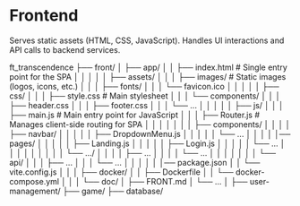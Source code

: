 # Frontend
Serves static assets (HTML, CSS, JavaScript).
Handles UI interactions and API calls to backend services.

ft_transcendence
├── front/
│   ├── app/
│   │   ├── index.html          # Single entry point for the SPA
│   │   │
│   │   ├── assets/
│   │   │   ├── images/         # Static images (logos, icons, etc.)
│   │   │   ├── fonts/
│   │   │   └── favicon.ico
│   │   │
│   │   ├── css/
│   │   │   ├── style.css       # Main stylesheet
│   │   │   └── components/
│   │   │       ├── header.css
│   │   │       ├── footer.css
│   │   │       └── ...
│   │   │
│   │   ├── js/
│   │   │   ├── main.js          # Main entry point for JavaScript
│   │   │   ├── Router.js        # Manages client-side routing for SPA
│   │   │   │
│   │   │   ├── components/
│   │   │   │   ├── navbar/
│   │   │   │   │   ├── DropdownMenu.js
│   │   │   │   │   └── ...
│   │   │   │   │── pages/
│   │   │   │   │   ├── Landing.js
│   │   │   │   │   ├── Login.js
│   │   │   │   │   └── ...
│   │   │   │   │
│   │   │   │   └── .../
│   │   │   │       ├── ...
│   │   │   │       └── ...
│   │   │   │
│   │   │   └── api/
│   │   │       ├── ...
│   │   │       └── ...
│   │   │
│   │   │── package.json
│   │   └── vite.config.js
│   │
│   ├── docker/
│   │   ├── Dockerfile
│   │   └── docker-compose.yml
│   │
│   └── doc/
│       ├── FRONT.md
│       └── ...
│
├── user-management/
├── game/ 
├── database/
